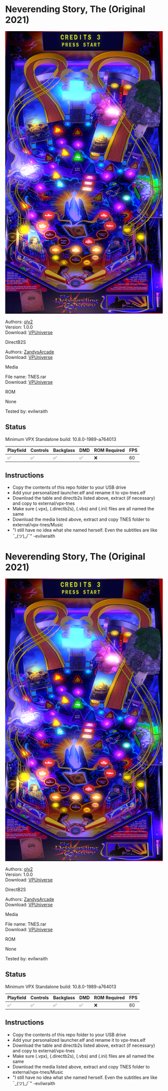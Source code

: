 # Neverending Story, The (Original 2021)

![Table Preview](../../images/vpx-tnes.png)

Authors: [oly2](https://vpuniverse.com/profile/51096-oly2/)  
Version: 1.0.0  
Download: [VPUniverse](https://vpuniverse.com/files/file/15488-neverending-story-mod/)

DirectB2S

Authors: [ZandysArcade](https://vpuniverse.com/profile/5216-hauntfreaks/)  
Download: [VPUniverse](https://vpuniverse.com/files/file/14501-the-neverending-story-b2s/)

Media

File name: TNES.rar  
Download: [VPUniverse](https://vpuniverse.com/files/file/15488-neverending-story-mod/)

ROM

None

Tested by: evilwraith

## Status 

Minimum VPX Standalone build: 10.8.0-1989-a764013

| Playfield | Controls | Backglass | DMD | ROM Required | FPS | 
|-----------|----------|-----------|-----|--------------|-----|
| :white_check_mark: | :white_check_mark: | :white_check_mark: | :white_check_mark: | :x: | 60 |

## Instructions

- Copy the contents of this repo folder to your USB drive
- Add your personalized launcher.elf and rename it to vpx-tnes.elf
- Download the table and directb2s listed above, extract (if necessary) and copy to external/vpx-tnes
- Make sure (.vpx), (.directb2s), (.vbs) and (.ini) files are all named the same
- Download the media listed above, extract and copy TNES folder to external/vpx-tnes/Music
- "I still have no idea what she named herself. Even the subtitles are like ¯\_(ツ)_/¯" -evilwraith

# Neverending Story, The (Original 2021)

![Table Preview](../../images/vpx-tnes.png)

Authors: [oly2](https://vpuniverse.com/profile/51096-oly2/)  
Version: 1.0.0  
Download: [VPUniverse](https://vpuniverse.com/files/file/15488-neverending-story-mod/)

DirectB2S

Authors: [ZandysArcade](https://vpuniverse.com/profile/5216-hauntfreaks/)  
Download: [VPUniverse](https://vpuniverse.com/files/file/14501-the-neverending-story-b2s/)

Media

File name: TNES.rar  
Download: [VPUniverse](https://vpuniverse.com/files/file/15488-neverending-story-mod/)

ROM

None

Tested by: evilwraith

## Status 

Minimum VPX Standalone build: 10.8.0-1989-a764013

| Playfield | Controls | Backglass | DMD | ROM Required | FPS | 
|-----------|----------|-----------|-----|--------------|-----|
| :white_check_mark: | :white_check_mark: | :white_check_mark: | :white_check_mark: | :x: | 60 |

## Instructions

- Copy the contents of this repo folder to your USB drive
- Add your personalized launcher.elf and rename it to vpx-tnes.elf
- Download the table and directb2s listed above, extract (if necessary) and copy to external/vpx-tnes
- Make sure (.vpx), (.directb2s), (.vbs) and (.ini) files are all named the same
- Download the media listed above, extract and copy TNES folder to external/vpx-tnes/Music
- "I still have no idea what she named herself. Even the subtitles are like ¯\_(ツ)_/¯" -evilwraith

